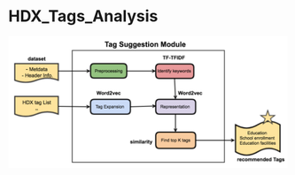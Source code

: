 # HDX_Tags_Analysis
![architecture](https://raw.githubusercontent.com/GhadeerAbuoda/HDX_Tags_Analysis/master/sys.png)
